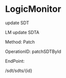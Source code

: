 #     LogicMonitor


update SDT

LM update SDTA

Method: Patch

OperationID: patchSDTById

EndPoint:

/sdt/sdts/{id}
